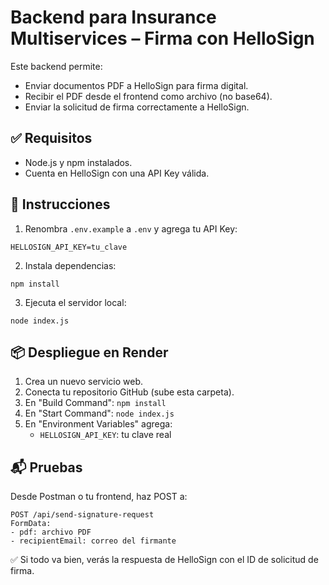 # Backend para Insurance Multiservices – Firma con HelloSign

Este backend permite:
- Enviar documentos PDF a HelloSign para firma digital.
- Recibir el PDF desde el frontend como archivo (no base64).
- Enviar la solicitud de firma correctamente a HelloSign.

## ✅ Requisitos

- Node.js y npm instalados.
- Cuenta en HelloSign con una API Key válida.

## 🚀 Instrucciones

1. Renombra `.env.example` a `.env` y agrega tu API Key:
```
HELLOSIGN_API_KEY=tu_clave
```

2. Instala dependencias:
```
npm install
```

3. Ejecuta el servidor local:
```
node index.js
```

## 📦 Despliegue en Render

1. Crea un nuevo servicio web.
2. Conecta tu repositorio GitHub (sube esta carpeta).
3. En "Build Command": `npm install`
4. En "Start Command": `node index.js`
5. En "Environment Variables" agrega:
   - `HELLOSIGN_API_KEY`: tu clave real

## 📬 Pruebas

Desde Postman o tu frontend, haz POST a:

```
POST /api/send-signature-request
FormData:
- pdf: archivo PDF
- recipientEmail: correo del firmante
```

✅ Si todo va bien, verás la respuesta de HelloSign con el ID de solicitud de firma.